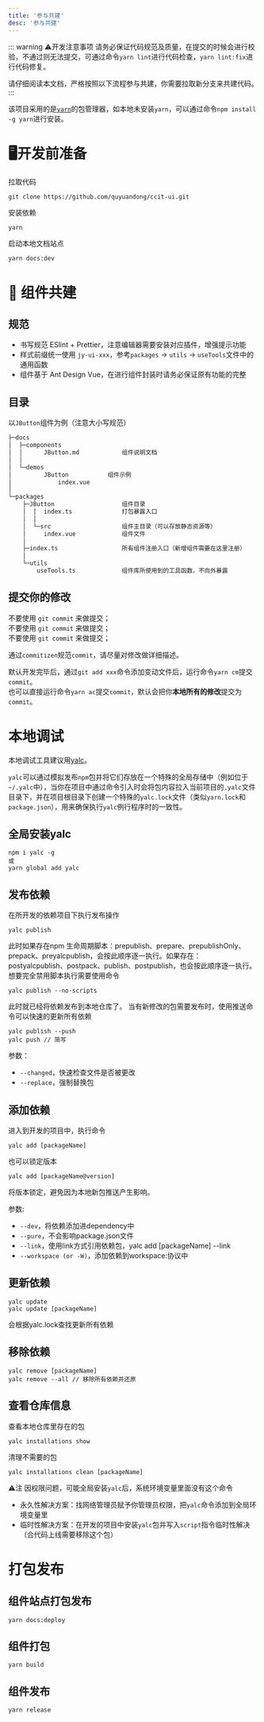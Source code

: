 ```yaml
---
title: '参与共建'
desc: '参与共建'
---
```


::: warning ⚠开发注意事项
请务必保证代码规范及质量，在提交的时候会进行校验，不通过则无法提交，可通过命令`yarn lint`进行代码检查，`yarn lint:fix`进行代码修复。

请仔细阅读本文档，严格按照以下流程参与共建，你需要拉取新分支来共建代码。
:::


该项目采用的是[`yarn`](https://yarnpkg.com/)的包管理器，如本地未安装`yarn`，可以通过命令`npm install -g yarn`进行安装。  

# 🖥开发前准备
拉取代码
```
git clone https://github.com/quyuandong/ccit-ui.git
```

安装依赖
```
yarn
```

启动本地文档站点
```
yarn docs:dev
```

# 👋 组件共建

## 规范
- 书写规范 ESlint + Prettier，注意编辑器需要安装对应插件，增强提示功能
- 样式前缀统一使用 `jy-ui-xxx`，参考`packages` -> `utils` -> `useTools`文件中的通用函数
- 组件基于 Ant Design Vue，在进行组件封装时请务必保证原有功能的完整

## 目录
以`JButton`组件为例（注意大小写规范）

```txt
├─docs
│  ├─components
│  │      JButton.md			组件说明文档
│  │
│  └─demos
│         JButton			组件示例
│             index.vue
│
└─packages
    ├─JButton					组件目录
    │  │  index.ts				打包暴露入口
    │  │
    │  └─src					组件主目录（可以存放静态资源等）
    │     index.vue				组件文件
    │
    ├─index.ts					所有组件注册入口（新增组件需要在这里注册）
    │
    └─utils
        useTools.ts				组件库所使用到的工具函数，不向外暴露
```

## 提交你的修改
不要使用 `git commit` 来做提交；  
不要使用 `git commit` 来做提交；  
不要使用 `git commit` 来做提交；  

通过`commitizen`规范`commit`，请尽量对修改做详细描述。  

默认开发完毕后，通过`git add xxx`命令添加变动文件后，运行命令`yarn cm`提交`commit`。  
也可以直接运行命令`yarn ac`提交`commit`，默认会把你**本地所有的修改**提交为`commit`。

# 本地调试
本地调试工具建议用[yalc](https://github.com/wclr/yalc)。

`yalc`可以通过模拟发布`npm`包并将它们存放在一个特殊的全局存储中（例如位于`~/.yalc`中），当你在项目中通过命令引入时会将包内容拉入当前项目的`.yalc`文件目录下，并在项目根目录下创建一个特殊的`yalc.lock`文件（类似`yarn.lock`和`package.json`），用来确保执行`yalc`例行程序时的一致性。

## 全局安装yalc
```
npm i yalc -g
或
yarn global add yalc
```

## 发布依赖
在所开发的依赖项目下执行发布操作
```
yalc publish
```

此时如果存在npm 生命周期脚本：prepublish、prepare、prepublishOnly、prepack、preyalcpublish，会按此顺序逐一执行。如果存在：postyalcpublish、postpack、publish、postpublish，也会按此顺序逐一执行。
想要完全禁用脚本执行需要使用命令
```
yalc publish --no-scripts
```

此时就已经将依赖发布到本地仓库了。
当有新修改的包需要发布时，使用推送命令可以快速的更新所有依赖

```
yalc publish --push
yalc push // 简写
```

参数：
- `--changed`，快速检查文件是否被更改
- `--replace`，强制替换包

## 添加依赖
进入到开发的项目中，执行命令
```
yalc add [packageName]
```

也可以锁定版本
```
yalc add [packageName@version]
```

将版本锁定，避免因为本地新包推送产生影响。

参数:
- `--dev`，将依赖添加进dependency中
- `--pure`，不会影响package.json文件
- `--link`，使用link方式引用依赖包，yalc add [packageName] --link
- `--workspace (or -W)`，添加依赖到workspace:协议中

## 更新依赖
```
yalc update
yalc update [packageName]
```
会根据yalc.lock查找更新所有依赖

## 移除依赖
```
yalc remove [packageName]
yalc remove --all // 移除所有依赖并还原
```

## 查看仓库信息
查看本地仓库里存在的包
```
yalc installations show
```

清理不需要的包
```
yalc installations clean [packageName]
```

⚠注
因权限问题，可能全局安装`yalc`后，系统环境变量里面没有这个命令   
- 永久性解决方案：找网络管理员赋予你管理员权限，把`yalc`命令添加到全局环境变量里
- 临时性解决方案：在开发的项目中安装`yalc`包并写入`script`指令临时性解决（合代码上线需要移除这个包）

# 打包发布

## 组件站点打包发布
```
yarn docs:deploy
```

## 组件打包
```
yarn build
```

## 组件发布
```
yarn release
```

